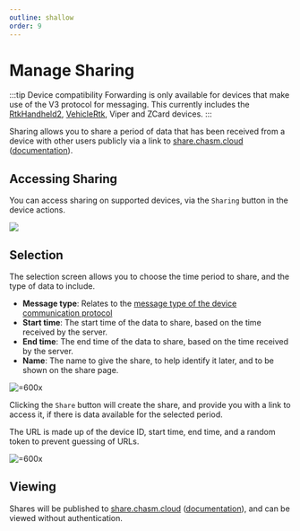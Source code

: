 ```yaml
---
outline: shallow
order: 9
---
```

# Manage Sharing

:::tip Device compatibility
Forwarding is only available for devices that make use of the V3 protocol for messaging.
This currently includes the [RtkHandheld2](/devices/rtk/handheld/), [VehicleRtk](/devices/rtk/vehicle), Viper and ZCard devices.
:::

Sharing allows you to share a period of data that has been received from a device with other users publicly via a link to [share.chasm.cloud](https://share.chasm.cloud) ([documentation](/apps/chasm/share/)).

## Accessing Sharing

You can access sharing on supported devices, via the `Sharing` button in the device actions.

![](https://upload.r2.lb.chasm.cloud/2025/10/1qPepVy89y.png)

## Selection

The selection screen allows you to choose the time period to share, and the type of data to include.

- **Message type**: Relates to the [message type of the device communication protocol](/devices/api/messages/)
- **Start time**: The start time of the data to share, based on the time received by the server.
- **End time**: The end time of the data to share, based on the time received by the server.
- **Name**: The name to give the share, to help identify it later, and to be shown on the share page.

![=600x](https://upload.r2.lb.chasm.cloud/2025/10/chrome_6d49IuNZko.png)

Clicking the `Share` button will create the share, and provide you with a link to access it, if there is data available for the selected period.

The URL is made up of the device ID, start time, end time, and a random token to prevent guessing of URLs.

![=600x](https://upload.r2.lb.chasm.cloud/2025/10/tuXPf8zSqs.png)

## Viewing

Shares will be published to [share.chasm.cloud](https://share.chasm.cloud) ([documentation](/apps/chasm/share/)), and can be viewed without authentication.
